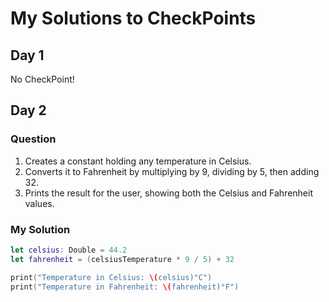 # My Solutions to CheckPoints

## Day 1
No CheckPoint!

## Day 2

### Question
1. Creates a constant holding any temperature in Celsius.
2. Converts it to Fahrenheit by multiplying by 9, dividing by 5, then adding 32.
3. Prints the result for the user, showing both the Celsius and Fahrenheit values.

### My Solution

```swift
let celsius: Double = 44.2
let fahrenheit = (celsiusTemperature * 9 / 5) + 32

print("Temperature in Celsius: \(celsius)°C")
print("Temperature in Fahrenheit: \(fahrenheit)°F")